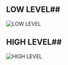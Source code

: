 ## LOW LEVEL##

![LOW LEVEL](https://github.com/habeeb063/M1_Billcalculator_Utilities/blob/master/2_Architecture/behavourial%20diagrams/Low%20level%20Flow%20chart.jpg?raw=true)

## HIGH LEVEL##

![HIGH LEVEL](https://github.com/habeeb063/M1_Billcalculator_Utilities/blob/master/2_Architecture/behavourial%20diagrams/High%20level%20diagram.jpg?raw=true)